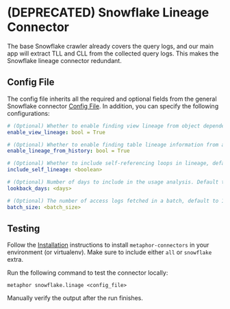 # (DEPRECATED) Snowflake Lineage Connector

The base Snowflake crawler already covers the query logs, and our main app will extract TLL and CLL from the collected query logs. This makes the Snowflake lineage connector redundant.

## Config File

The config file inherits all the required and optional fields from the general Snowflake connector [Config File](../README.md#config-file). In addition, you can specify the following configurations:

```yaml
# (Optional) Whether to enable finding view lineage from object dependencies, default True.
enable_view_lineage: bool = True

# (Optional) Whether to enable finding table lineage information from access history and query history, default True.
enable_lineage_from_history: bool = True

# (Optional) Whether to include self-referencing loops in lineage, default False (exclude self loop)
include_self_lineage: <boolean>

# (Optional) Number of days to include in the usage analysis. Default to 7.
lookback_days: <days>

# (Optional) The number of access logs fetched in a batch, default to 100000 
batch_size: <batch_size>
```

## Testing

Follow the [Installation](../../README.md) instructions to install `metaphor-connectors` in your environment (or virtualenv). Make sure to include either `all` or `snowflake` extra.

Run the following command to test the connector locally:

```shell
metaphor snowflake.linage <config_file>
```

Manually verify the output after the run finishes.
